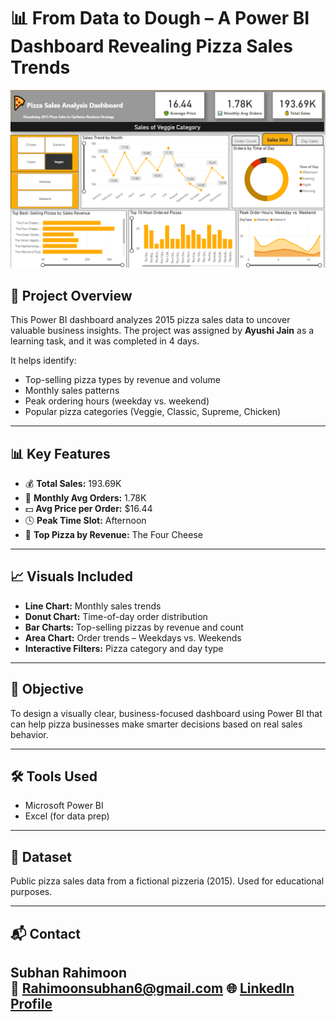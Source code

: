 # 📊 From Data to Dough – A Power BI Dashboard Revealing Pizza Sales Trends



![Pizza Sales Dashboard](https://github.com/Subhan-Rahimoon/Pizza-Sales-Dashboard-Power-BI-Project/blob/main/Pizza/Dashboard.png) 

## 📌 Project Overview

This Power BI dashboard analyzes 2015 pizza sales data to uncover valuable business insights. The project was assigned by **Ayushi Jain** as a learning task, and it was completed in 4 days.

It helps identify:
- Top-selling pizza types by revenue and volume
- Monthly sales patterns
- Peak ordering hours (weekday vs. weekend)
- Popular pizza categories (Veggie, Classic, Supreme, Chicken)

---

## 📊 Key Features

- 💰 **Total Sales:** 193.69K  
- 🛒 **Monthly Avg Orders:** 1.78K  
- 💵 **Avg Price per Order:** $16.44  
- 🕓 **Peak Time Slot:** Afternoon  
- 🧀 **Top Pizza by Revenue:** The Four Cheese

---

## 📈 Visuals Included

- **Line Chart:** Monthly sales trends  
- **Donut Chart:** Time-of-day order distribution  
- **Bar Charts:** Top-selling pizzas by revenue and count  
- **Area Chart:** Order trends – Weekdays vs. Weekends  
- **Interactive Filters:** Pizza category and day type

---

## 🎯 Objective

To design a visually clear, business-focused dashboard using Power BI that can help pizza businesses make smarter decisions based on real sales behavior.

---

## 🛠 Tools Used

- Microsoft Power BI
- Excel (for data prep)

---

## 📁 Dataset

Public pizza sales data from a fictional pizzeria (2015). Used for educational purposes.

---

## 📬 Contact

**Subhan Rahimoon**  
📧 Rahimoonsubhan6@gmail.com 
🌐 [LinkedIn Profile](https://www.linkedin.com/in/subhan-rahimoon-931a35246/?trk=opento_sprofile_details) 
---




